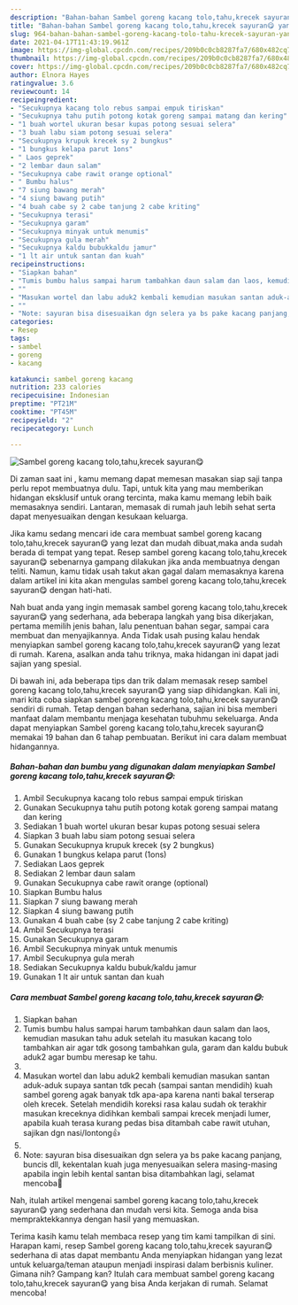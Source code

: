 ```yaml
---
description: "Bahan-bahan Sambel goreng kacang tolo,tahu,krecek sayuran😋 yang nikmat dan Mudah Dibuat"
title: "Bahan-bahan Sambel goreng kacang tolo,tahu,krecek sayuran😋 yang nikmat dan Mudah Dibuat"
slug: 964-bahan-bahan-sambel-goreng-kacang-tolo-tahu-krecek-sayuran-yang-nikmat-dan-mudah-dibuat
date: 2021-04-17T11:43:19.961Z
image: https://img-global.cpcdn.com/recipes/209b0c0cb8287fa7/680x482cq70/sambel-goreng-kacang-tolotahukrecek-sayuran😋-foto-resep-utama.jpg
thumbnail: https://img-global.cpcdn.com/recipes/209b0c0cb8287fa7/680x482cq70/sambel-goreng-kacang-tolotahukrecek-sayuran😋-foto-resep-utama.jpg
cover: https://img-global.cpcdn.com/recipes/209b0c0cb8287fa7/680x482cq70/sambel-goreng-kacang-tolotahukrecek-sayuran😋-foto-resep-utama.jpg
author: Elnora Hayes
ratingvalue: 3.6
reviewcount: 14
recipeingredient:
- "Secukupnya kacang tolo rebus sampai empuk tiriskan"
- "Secukupnya tahu putih potong kotak goreng sampai matang dan kering"
- "1 buah wortel ukuran besar kupas potong sesuai selera"
- "3 buah labu siam potong sesuai selera"
- "Secukupnya krupuk krecek sy 2 bungkus"
- "1 bungkus kelapa parut 1ons"
- " Laos geprek"
- "2 lembar daun salam"
- "Secukupnya cabe rawit orange optional"
- " Bumbu halus"
- "7 siung bawang merah"
- "4 siung bawang putih"
- "4 buah cabe sy 2 cabe tanjung 2 cabe kriting"
- "Secukupnya terasi"
- "Secukupnya garam"
- "Secukupnya minyak untuk menumis"
- "Secukupnya gula merah"
- "Secukupnya kaldu bubukkaldu jamur"
- "1 lt air untuk santan dan kuah"
recipeinstructions:
- "Siapkan bahan"
- "Tumis bumbu halus sampai harum tambahkan daun salam dan laos, kemudian masukan tahu aduk setelah itu masukan kacang tolo tambahkan air agar tdk gosong tambahkan gula, garam dan kaldu bubuk aduk2 agar bumbu meresap ke tahu."
- ""
- "Masukan wortel dan labu aduk2 kembali kemudian masukan santan aduk-aduk supaya santan tdk pecah (sampai santan mendidih) kuah sambel goreng agak banyak tdk apa-apa karena nanti bakal terserap oleh krecek. Setelah mendidih koreksi rasa kalau sudah ok terakhir masukan kreceknya didihkan kembali sampai krecek menjadi lumer, apabila kuah terasa kurang pedas bisa ditambah cabe rawit utuhan, sajikan dgn nasi/lontong👍"
- ""
- "Note: sayuran bisa disesuaikan dgn selera ya bs pake kacang panjang, buncis dll, kekentalan kuah juga menyesuaikan selera masing-masing apabila ingin lebih kental santan bisa ditambahkan lagi, selamat mencoba🙏"
categories:
- Resep
tags:
- sambel
- goreng
- kacang

katakunci: sambel goreng kacang 
nutrition: 233 calories
recipecuisine: Indonesian
preptime: "PT21M"
cooktime: "PT45M"
recipeyield: "2"
recipecategory: Lunch

---
```



![Sambel goreng kacang tolo,tahu,krecek sayuran😋](https://img-global.cpcdn.com/recipes/209b0c0cb8287fa7/680x482cq70/sambel-goreng-kacang-tolotahukrecek-sayuran😋-foto-resep-utama.jpg)

Di zaman  saat ini , kamu memang dapat memesan masakan siap saji tanpa perlu repot membuatnya dulu. Tapi, untuk kita yang mau memberikan hidangan eksklusif untuk orang tercinta, maka kamu memang lebih baik memasaknya sendiri. Lantaran, memasak di rumah jauh lebih sehat serta dapat menyesuaikan dengan kesukaan keluarga.

Jika kamu sedang mencari ide cara membuat sambel goreng kacang tolo,tahu,krecek sayuran😋 yang lezat dan mudah dibuat,maka anda sudah berada di tempat yang tepat. Resep sambel goreng kacang tolo,tahu,krecek sayuran😋  sebenarnya gampang dilakukan jika anda membuatnya dengan teliti. Namun, kamu tidak usah takut akan gagal dalam memasaknya 
karena dalam artikel ini kita akan mengulas sambel goreng kacang tolo,tahu,krecek sayuran😋 dengan hati-hati.  



Nah buat anda yang ingin memasak sambel goreng kacang tolo,tahu,krecek sayuran😋 yang sederhana, ada beberapa langkah yang bisa dikerjakan, pertama memilih jenis bahan, lalu penentuan bahan segar, sampai cara membuat dan menyajikannya. Anda Tidak usah pusing kalau hendak menyiapkan sambel goreng kacang tolo,tahu,krecek sayuran😋 yang lezat di rumah. Karena, asalkan anda  tahu triknya, maka hidangan ini dapat jadi sajian yang spesial.

Di bawah ini, ada beberapa tips dan trik dalam memasak resep sambel goreng kacang tolo,tahu,krecek sayuran😋 yang siap dihidangkan. Kali ini, mari kita coba siapkan sambel goreng kacang tolo,tahu,krecek sayuran😋 sendiri di rumah. Tetap dengan bahan sederhana, sajian ini bisa memberi manfaat dalam membantu menjaga kesehatan tubuhmu sekeluarga. Anda dapat menyiapkan Sambel goreng kacang tolo,tahu,krecek sayuran😋 memakai 19 bahan dan 6 tahap pembuatan. Berikut ini cara dalam membuat hidangannya.

<!--inarticleads1-->

##### Bahan-bahan dan bumbu yang digunakan dalam menyiapkan Sambel goreng kacang tolo,tahu,krecek sayuran😋:

1. Ambil Secukupnya kacang tolo rebus sampai empuk tiriskan
1. Gunakan Secukupnya tahu putih potong kotak goreng sampai matang dan kering
1. Sediakan 1 buah wortel ukuran besar kupas potong sesuai selera
1. Siapkan 3 buah labu siam potong sesuai selera
1. Gunakan Secukupnya krupuk krecek (sy 2 bungkus)
1. Gunakan 1 bungkus kelapa parut (1ons)
1. Sediakan  Laos geprek
1. Sediakan 2 lembar daun salam
1. Gunakan Secukupnya cabe rawit orange (optional)
1. Siapkan  Bumbu halus
1. Siapkan 7 siung bawang merah
1. Siapkan 4 siung bawang putih
1. Gunakan 4 buah cabe (sy 2 cabe tanjung 2 cabe kriting)
1. Ambil Secukupnya terasi
1. Gunakan Secukupnya garam
1. Ambil Secukupnya minyak untuk menumis
1. Ambil Secukupnya gula merah
1. Sediakan Secukupnya kaldu bubuk/kaldu jamur
1. Gunakan 1 lt air untuk santan dan kuah




<!--inarticleads2-->

##### Cara membuat Sambel goreng kacang tolo,tahu,krecek sayuran😋:

1. Siapkan bahan
1. Tumis bumbu halus sampai harum tambahkan daun salam dan laos, kemudian masukan tahu aduk setelah itu masukan kacang tolo tambahkan air agar tdk gosong tambahkan gula, garam dan kaldu bubuk aduk2 agar bumbu meresap ke tahu.
1. 
1. Masukan wortel dan labu aduk2 kembali kemudian masukan santan aduk-aduk supaya santan tdk pecah (sampai santan mendidih) kuah sambel goreng agak banyak tdk apa-apa karena nanti bakal terserap oleh krecek. Setelah mendidih koreksi rasa kalau sudah ok terakhir masukan kreceknya didihkan kembali sampai krecek menjadi lumer, apabila kuah terasa kurang pedas bisa ditambah cabe rawit utuhan, sajikan dgn nasi/lontong👍
1. 
1. Note: sayuran bisa disesuaikan dgn selera ya bs pake kacang panjang, buncis dll, kekentalan kuah juga menyesuaikan selera masing-masing apabila ingin lebih kental santan bisa ditambahkan lagi, selamat mencoba🙏




Nah, itulah artikel mengenai  sambel goreng kacang tolo,tahu,krecek sayuran😋  yang sederhana dan mudah versi kita. Semoga anda bisa mempraktekkannya dengan hasil yang memuaskan. 

Terima kasih kamu telah membaca resep yang tim kami tampilkan di sini. Harapan kami, resep  Sambel goreng kacang tolo,tahu,krecek sayuran😋 sederhana di atas dapat membantu Anda menyiapkan hidangan yang lezat untuk keluarga/teman ataupun menjadi inspirasi dalam berbisnis kuliner. Gimana nih? Gampang kan? Itulah cara membuat sambel goreng kacang tolo,tahu,krecek sayuran😋 yang bisa Anda kerjakan di rumah. Selamat mencoba!

